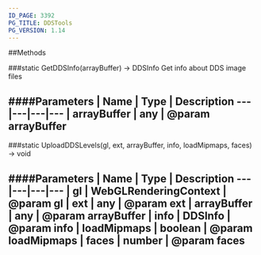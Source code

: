 ```yaml
---
ID_PAGE: 3392
PG_TITLE: DDSTools
PG_VERSION: 1.14
---
```




##Methods

###static GetDDSInfo(arrayBuffer) &rarr; DDSInfo
Get info about DDS image files

####Parameters
 | Name | Type | Description
---|---|---|---
 | arrayBuffer | any | @param arrayBuffer
---

###static UploadDDSLevels(gl, ext, arrayBuffer, info, loadMipmaps, faces) &rarr; void

####Parameters
 | Name | Type | Description
---|---|---|---
 | gl | WebGLRenderingContext | @param gl
 | ext | any | @param ext
 | arrayBuffer | any | @param arrayBuffer
 | info | DDSInfo | @param info
 | loadMipmaps | boolean | @param loadMipmaps
 | faces | number | @param faces
---
